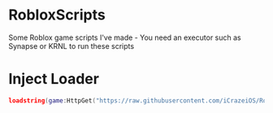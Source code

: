 # RobloxScripts
Some Roblox game scripts I've made - You need an executor such as Synapse or KRNL to run these scripts

# Inject Loader
```lua
loadstring(game:HttpGet("https://raw.githubusercontent.com/iCrazeiOS/RobloxScripts/main/"..supportedGames[game.placeId][2]..".lua"))()```
